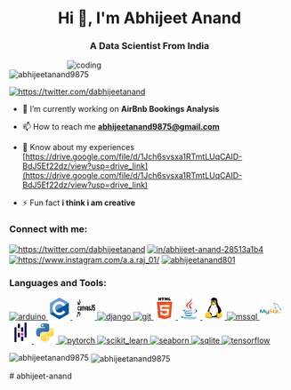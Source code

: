 <h1 align="center">Hi 👋, I'm Abhijeet Anand</h1>
<h3 align="center">A Data Scientist From India</h3>
<img align="right" alt="coding" width="400" src="https://cdn.dribbble.com/users/145287/screenshots/3771563/show2.gif">

<p align="left"> <img src="https://komarev.com/ghpvc/?username=abhijeetanand9875&label=Profile%20views&color=0e75b6&style=flat" alt="abhijeetanand9875" /> </p>

<p align="left"> <a href="https://twitter.com/https://twitter.com/dabhijeetanand" target="blank"><img src="https://img.shields.io/twitter/follow/https://twitter.com/dabhijeetanand?logo=twitter&style=for-the-badge" alt="https://twitter.com/dabhijeetanand" /></a> </p>

- 🔭 I’m currently working on **AirBnb Bookings Analysis**

- 📫 How to reach me **abhijeetanand9875@gmail.com**

- 📄 Know about my experiences [https://drive.google.com/file/d/1Jch6svsxa1RTmtLUqCAID-BdJ5Ef22dz/view?usp=drive_link](https://drive.google.com/file/d/1Jch6svsxa1RTmtLUqCAID-BdJ5Ef22dz/view?usp=drive_link)

- ⚡ Fun fact **i think i am creative**

<h3 align="left">Connect with me:</h3>
<p align="left">
<a href="https://twitter.com/https://twitter.com/dabhijeetanand" target="blank"><img align="center" src="https://raw.githubusercontent.com/rahuldkjain/github-profile-readme-generator/master/src/images/icons/Social/twitter.svg" alt="https://twitter.com/dabhijeetanand" height="30" width="40" /></a>
<a href="https://linkedin.com/in/in/abhijeet-anand-28513a1b4" target="blank"><img align="center" src="https://raw.githubusercontent.com/rahuldkjain/github-profile-readme-generator/master/src/images/icons/Social/linked-in-alt.svg" alt="in/abhijeet-anand-28513a1b4" height="30" width="40" /></a>
<a href="https://instagram.com/https://www.instagram.com/a.a.raj_01/" target="blank"><img align="center" src="https://raw.githubusercontent.com/rahuldkjain/github-profile-readme-generator/master/src/images/icons/Social/instagram.svg" alt="https://www.instagram.com/a.a.raj_01/" height="30" width="40" /></a>
<a href="https://www.hackerrank.com/abhijeetanand801" target="blank"><img align="center" src="https://raw.githubusercontent.com/rahuldkjain/github-profile-readme-generator/master/src/images/icons/Social/hackerrank.svg" alt="abhijeetanand801" height="30" width="40" /></a>
</p>

<h3 align="left">Languages and Tools:</h3>
<p align="left"> <a href="https://www.arduino.cc/" target="_blank" rel="noreferrer"> <img src="https://cdn.worldvectorlogo.com/logos/arduino-1.svg" alt="arduino" width="40" height="40"/> </a> <a href="https://www.cprogramming.com/" target="_blank" rel="noreferrer"> <img src="https://raw.githubusercontent.com/devicons/devicon/master/icons/c/c-original.svg" alt="c" width="40" height="40"/> </a> <a href="https://canvasjs.com" target="_blank" rel="noreferrer"> <img src="https://raw.githubusercontent.com/Hardik0307/Hardik0307/master/assets/canvasjs-charts.svg" alt="canvasjs" width="40" height="40"/> </a> <a href="https://www.djangoproject.com/" target="_blank" rel="noreferrer"> <img src="https://cdn.worldvectorlogo.com/logos/django.svg" alt="django" width="40" height="40"/> </a> <a href="https://git-scm.com/" target="_blank" rel="noreferrer"> <img src="https://www.vectorlogo.zone/logos/git-scm/git-scm-icon.svg" alt="git" width="40" height="40"/> </a> <a href="https://www.w3.org/html/" target="_blank" rel="noreferrer"> <img src="https://raw.githubusercontent.com/devicons/devicon/master/icons/html5/html5-original-wordmark.svg" alt="html5" width="40" height="40"/> </a> <a href="https://www.java.com" target="_blank" rel="noreferrer"> <img src="https://raw.githubusercontent.com/devicons/devicon/master/icons/java/java-original.svg" alt="java" width="40" height="40"/> </a> <a href="https://www.linux.org/" target="_blank" rel="noreferrer"> <img src="https://raw.githubusercontent.com/devicons/devicon/master/icons/linux/linux-original.svg" alt="linux" width="40" height="40"/> </a> <a href="https://www.microsoft.com/en-us/sql-server" target="_blank" rel="noreferrer"> <img src="https://www.svgrepo.com/show/303229/microsoft-sql-server-logo.svg" alt="mssql" width="40" height="40"/> </a> <a href="https://www.mysql.com/" target="_blank" rel="noreferrer"> <img src="https://raw.githubusercontent.com/devicons/devicon/master/icons/mysql/mysql-original-wordmark.svg" alt="mysql" width="40" height="40"/> </a> <a href="https://pandas.pydata.org/" target="_blank" rel="noreferrer"> <img src="https://raw.githubusercontent.com/devicons/devicon/2ae2a900d2f041da66e950e4d48052658d850630/icons/pandas/pandas-original.svg" alt="pandas" width="40" height="40"/> </a> <a href="https://www.python.org" target="_blank" rel="noreferrer"> <img src="https://raw.githubusercontent.com/devicons/devicon/master/icons/python/python-original.svg" alt="python" width="40" height="40"/> </a> <a href="https://pytorch.org/" target="_blank" rel="noreferrer"> <img src="https://www.vectorlogo.zone/logos/pytorch/pytorch-icon.svg" alt="pytorch" width="40" height="40"/> </a> <a href="https://scikit-learn.org/" target="_blank" rel="noreferrer"> <img src="https://upload.wikimedia.org/wikipedia/commons/0/05/Scikit_learn_logo_small.svg" alt="scikit_learn" width="40" height="40"/> </a> <a href="https://seaborn.pydata.org/" target="_blank" rel="noreferrer"> <img src="https://seaborn.pydata.org/_images/logo-mark-lightbg.svg" alt="seaborn" width="40" height="40"/> </a> <a href="https://www.sqlite.org/" target="_blank" rel="noreferrer"> <img src="https://www.vectorlogo.zone/logos/sqlite/sqlite-icon.svg" alt="sqlite" width="40" height="40"/> </a> <a href="https://www.tensorflow.org" target="_blank" rel="noreferrer"> <img src="https://www.vectorlogo.zone/logos/tensorflow/tensorflow-icon.svg" alt="tensorflow" width="40" height="40"/> </a> </p>

<p><img align="left" src="https://github-readme-stats.vercel.app/api/top-langs?username=abhijeetanand9875&show_icons=true&locale=en&layout=compact" alt="abhijeetanand9875" /></p>

<p>&nbsp;<img align="center" src="https://github-readme-stats.vercel.app/api?username=abhijeetanand9875&show_icons=true&locale=en" alt="abhijeetanand9875" /></p># abhijeet-anand
